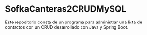# SofkaCanteras2CRUDMySQL
Este repositorio consta de un programa para administrar una lista de contactos con un CRUD desarrollado con Java y Spring Boot.
